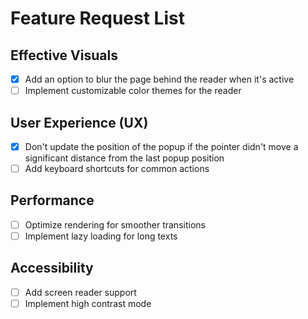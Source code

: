 # Feature Request List

## Effective Visuals

- [x] Add an option to blur the page behind the reader when it's active
- [ ] Implement customizable color themes for the reader

## User Experience (UX)

- [x] Don't update the position of the popup if the pointer didn't move a significant distance from the last popup position
- [ ] Add keyboard shortcuts for common actions

## Performance

- [ ] Optimize rendering for smoother transitions
- [ ] Implement lazy loading for long texts

## Accessibility

- [ ] Add screen reader support
- [ ] Implement high contrast mode

<!-- Add more categories and tasks as needed -->
